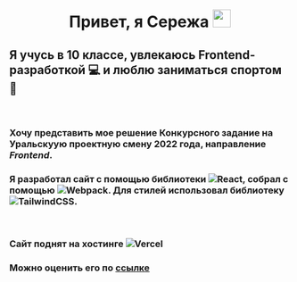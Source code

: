 <h1 align="center">Привет, я Сережа <img src="https://github.com/blackcater/blackcater/raw/main/images/Hi.gif" height="32"/></h1>

## Я учусь в 10 классе, увлекаюсь Frontend-разработкой :computer: и люблю заниматься спортом :bicyclist:

<br/>

### Хочу представить мое решение Конкурсного задание на **Уральскуую проектную смену 2022 года**, направление *Frontend*.

### Я разработал сайт с помощью библиотеки ![React](https://img.shields.io/badge/react-%2320232a.svg?style=for-the-badge&logo=react&logoColor=%2361DAFB), собрал с помощью ![Webpack](https://img.shields.io/badge/webpack-%238DD6F9.svg?style=for-the-badge&logo=webpack&logoColor=black). Для стилей использовал библиотеку ![TailwindCSS](https://img.shields.io/badge/tailwindcss-%2338B2AC.svg?style=for-the-badge&logo=tailwind-css&logoColor=white).

<br/>

### Сайт поднят на хостинге ![Vercel](https://img.shields.io/badge/vercel-%23000000.svg?style=for-the-badge&logo=vercel&logoColor=white)
### Можно оценить его по [ссылке](ups-2022-orapoulpe.vercel.app)



